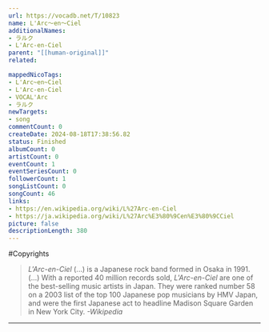 ```yaml
---
url: https://vocadb.net/T/10823
name: L'Arc〜en〜Ciel
additionalNames: 
- ラルク
- L'Arc-en-Ciel
parent: "[[human-original]]"
related:

mappedNicoTags:
- L'Arc~en~Ciel
- L'Arc-en-Ciel
- VOCAL'Arc
- ラルク
newTargets:
- song
commentCount: 0
createDate: 2024-08-18T17:38:56.82
status: Finished
albumCount: 0
artistCount: 0
eventCount: 1
eventSeriesCount: 0
followerCount: 1
songListCount: 0
songCount: 46
links: 
- https://en.wikipedia.org/wiki/L%27Arc-en-Ciel
- https://ja.wikipedia.org/wiki/L%27Arc%E3%80%9Cen%E3%80%9CCiel
picture: false
descriptionLength: 380
---
```


#Copyrights

> _L'Arc-en-Ciel_ (...) is a Japanese rock band formed in Osaka in 1991.
> (...) With a reported 40 million records sold, _L'Arc-en-Ciel_ are one of the best-selling music artists in Japan. They were ranked number 58 on a 2003 list of the top 100 Japanese pop musicians by HMV Japan, and were the first Japanese act to headline Madison Square Garden in New York City.
_-Wikipedia_

---

